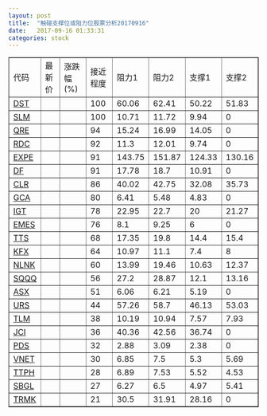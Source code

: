 ```yaml
---
layout: post
title:  "触碰支撑位或阻力位股票分析20170916"
date:   2017-09-16 01:33:31
categories: stock
---
```

<script type="text/javascript">
var stockList = []
stockList.push('gb_dst');
stockList.push('gb_slm');
stockList.push('gb_qre');
stockList.push('gb_rdc');
stockList.push('gb_expe');
stockList.push('gb_df');
stockList.push('gb_clr');
stockList.push('gb_gca');
stockList.push('gb_igt');
stockList.push('gb_emes');
stockList.push('gb_tts');
stockList.push('gb_kfx');
stockList.push('gb_nlnk');
stockList.push('gb_sqqq');
stockList.push('gb_asx');
stockList.push('gb_urs');
stockList.push('gb_tlm');
stockList.push('gb_jci');
stockList.push('gb_pds');
stockList.push('gb_vnet');
stockList.push('gb_ttph');
stockList.push('gb_sbgl');
stockList.push('gb_trmk');
</script>
<table border="1">
 <tr>
 <td>代码</td>
 <td>最新价</td>
 <td>涨跌幅(%)</td>
 <td>接近程度</td>
 <td>阻力1</td>
 <td>阻力2</td>
 <td>支撑1</td>
 <td>支撑2</td>
</tr>
  <tr id="dst" class="green">
  <td><a href="http://stock.finance.sina.com.cn/usstock/quotes/DST.html" target="_blank">DST</a></td><td></td><td></td><td>100</td><td>60.06</td><td>62.41</td><td>50.22</td><td>51.83</td></tr>
  <tr id="slm" class="red">
  <td><a href="http://stock.finance.sina.com.cn/usstock/quotes/SLM.html" target="_blank">SLM</a></td><td></td><td></td><td>100</td><td>10.71</td><td>11.72</td><td>9.94</td><td>0</td></tr>
  <tr id="qre" class="red">
  <td><a href="http://stock.finance.sina.com.cn/usstock/quotes/QRE.html" target="_blank">QRE</a></td><td></td><td></td><td>94</td><td>15.24</td><td>16.99</td><td>14.05</td><td>0</td></tr>
  <tr id="rdc" class="red">
  <td><a href="http://stock.finance.sina.com.cn/usstock/quotes/RDC.html" target="_blank">RDC</a></td><td></td><td></td><td>92</td><td>11.3</td><td>12.01</td><td>9.74</td><td>0</td></tr>
  <tr id="expe" class="red">
  <td><a href="http://stock.finance.sina.com.cn/usstock/quotes/EXPE.html" target="_blank">EXPE</a></td><td></td><td></td><td>91</td><td>143.75</td><td>151.87</td><td>124.33</td><td>130.16</td></tr>
  <tr id="df" class="green">
  <td><a href="http://stock.finance.sina.com.cn/usstock/quotes/DF.html" target="_blank">DF</a></td><td></td><td></td><td>91</td><td>17.78</td><td>18.7</td><td>10.91</td><td>0</td></tr>
  <tr id="clr" class="green">
  <td><a href="http://stock.finance.sina.com.cn/usstock/quotes/CLR.html" target="_blank">CLR</a></td><td></td><td></td><td>86</td><td>40.02</td><td>42.75</td><td>32.08</td><td>35.73</td></tr>
  <tr id="gca" class="green">
  <td><a href="http://stock.finance.sina.com.cn/usstock/quotes/GCA.html" target="_blank">GCA</a></td><td></td><td></td><td>80</td><td>6.41</td><td>5.48</td><td>4.83</td><td>0</td></tr>
  <tr id="igt" class="red">
  <td><a href="http://stock.finance.sina.com.cn/usstock/quotes/IGT.html" target="_blank">IGT</a></td><td></td><td></td><td>78</td><td>22.95</td><td>22.7</td><td>20</td><td>21.27</td></tr>
  <tr id="emes" class="red">
  <td><a href="http://stock.finance.sina.com.cn/usstock/quotes/EMES.html" target="_blank">EMES</a></td><td></td><td></td><td>76</td><td>8.1</td><td>9.25</td><td>6</td><td>0</td></tr>
  <tr id="tts" class="green">
  <td><a href="http://stock.finance.sina.com.cn/usstock/quotes/TTS.html" target="_blank">TTS</a></td><td></td><td></td><td>68</td><td>17.35</td><td>19.8</td><td>14.4</td><td>15.4</td></tr>
  <tr id="kfx" class="green">
  <td><a href="http://stock.finance.sina.com.cn/usstock/quotes/KFX.html" target="_blank">KFX</a></td><td></td><td></td><td>64</td><td>10.97</td><td>11.1</td><td>7.4</td><td>8</td></tr>
  <tr id="nlnk" class="green">
  <td><a href="http://stock.finance.sina.com.cn/usstock/quotes/NLNK.html" target="_blank">NLNK</a></td><td></td><td></td><td>60</td><td>13.99</td><td>19.46</td><td>10.63</td><td>12.37</td></tr>
  <tr id="sqqq" class="red">
  <td><a href="http://stock.finance.sina.com.cn/usstock/quotes/SQQQ.html" target="_blank">SQQQ</a></td><td></td><td></td><td>56</td><td>27.2</td><td>28.87</td><td>12.1</td><td>13.16</td></tr>
  <tr id="asx" class="red">
  <td><a href="http://stock.finance.sina.com.cn/usstock/quotes/ASX.html" target="_blank">ASX</a></td><td></td><td></td><td>51</td><td>6.06</td><td>6.21</td><td>5.19</td><td>0</td></tr>
  <tr id="urs" class="green">
  <td><a href="http://stock.finance.sina.com.cn/usstock/quotes/URS.html" target="_blank">URS</a></td><td></td><td></td><td>44</td><td>57.26</td><td>58.7</td><td>46.13</td><td>53.03</td></tr>
  <tr id="tlm" class="green">
  <td><a href="http://stock.finance.sina.com.cn/usstock/quotes/TLM.html" target="_blank">TLM</a></td><td></td><td></td><td>38</td><td>10.19</td><td>10.94</td><td>7.57</td><td>7.93</td></tr>
  <tr id="jci" class="red">
  <td><a href="http://stock.finance.sina.com.cn/usstock/quotes/JCI.html" target="_blank">JCI</a></td><td></td><td></td><td>36</td><td>40.36</td><td>42.56</td><td>36.74</td><td>0</td></tr>
  <tr id="pds" class="red">
  <td><a href="http://stock.finance.sina.com.cn/usstock/quotes/PDS.html" target="_blank">PDS</a></td><td></td><td></td><td>32</td><td>2.88</td><td>3.09</td><td>2.38</td><td>0</td></tr>
  <tr id="vnet" class="green">
  <td><a href="http://stock.finance.sina.com.cn/usstock/quotes/VNET.html" target="_blank">VNET</a></td><td></td><td></td><td>30</td><td>6.85</td><td>7.5</td><td>5.3</td><td>5.69</td></tr>
  <tr id="ttph" class="green">
  <td><a href="http://stock.finance.sina.com.cn/usstock/quotes/TTPH.html" target="_blank">TTPH</a></td><td></td><td></td><td>28</td><td>6.89</td><td>7.53</td><td>5.52</td><td>4.53</td></tr>
  <tr id="sbgl" class="green">
  <td><a href="http://stock.finance.sina.com.cn/usstock/quotes/SBGL.html" target="_blank">SBGL</a></td><td></td><td></td><td>27</td><td>6.27</td><td>6.5</td><td>4.97</td><td>5.41</td></tr>
  <tr id="trmk" class="red">
  <td><a href="http://stock.finance.sina.com.cn/usstock/quotes/TRMK.html" target="_blank">TRMK</a></td><td></td><td></td><td>21</td><td>30.5</td><td>31.91</td><td>28.16</td><td>0</td></tr>
</table>
